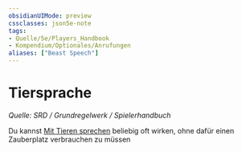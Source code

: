 ```yaml
---
obsidianUIMode: preview
cssclasses: json5e-note
tags:
- Quelle/5e/Players_Handbook
- Kompendium/Optionales/Anrufungen
aliases: ["Beast Speech"]
---
```

# Tiersprache
*Quelle: SRD / Grundregelwerk / Spielerhandbuch*  

Du kannst [Mit Tieren sprechen](Mit-Tieren-sprechen.md) beliebig oft wirken, ohne dafür einen Zauberplatz verbrauchen zu müssen